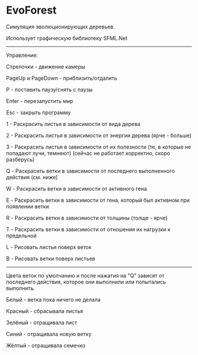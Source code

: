 # EvoForest
Симуляция эволюционирующих деревьев.

Использует графическую библиотеку SFML.Net

----------

Управление:

Стрелочки - движение камеры

PageUp и PageDown - приблизить/отдалить

P - поставить паузу/снять с паузы

Enter - перезапустить мир

Esc - закрыть программу

1 - Раскрасить листья в зависимости от вида дерева

2 - Раскрасить листья в зависимости от энергии дерева (ярче - больше)

3 - Раскрасить листья в зависимости от их полезности (те, в которые не попадают лучи, темнеют) (сейчас не работает корректно, скоро разберусь)

Q - Раскрасить ветки в зависимости от последнего выполненного действия (см. ниже)

W - Раскрасить ветки в зависимости от активного гена

E - Раскрасить ветки в зависимости от гена, который был активном при появлении ветки

R - Раскрасить ветки в зависимости от толщины (толще - ярче)

T - Раскрасить ветки в зависимости от отношения их нагрузки к предельной

L - Рисовать листья поверх веток

B - Рисовать ветки поверх листьев

----------

Цвета веток по умолчанию и после нажатия на "Q" зависят от последнего действия, которое они выполнили или попытались выполнить.

Белый - ветка пока ничего не делала

Красный - сбрасывала листья

Зелёный - отращивала лист

Синий - отращивала новую ветку

Жёлтый - отращивала семечко
